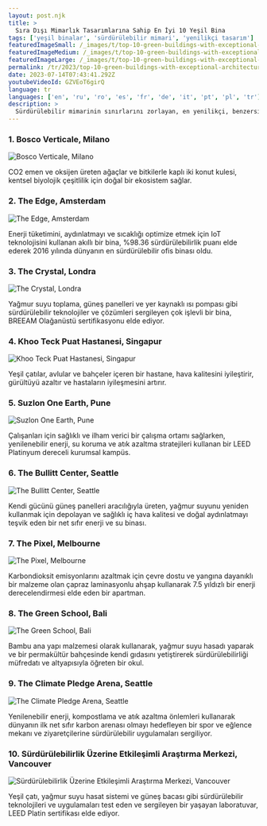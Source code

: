 ```yaml
---
layout: post.njk
title: >
  Sıra Dışı Mimarlık Tasarımlarına Sahip En İyi 10 Yeşil Bina
tags: ['yeşil binalar', 'sürdürülebilir mimari', 'yenilikçi tasarım']
featuredImageSmall: /_images/t/top-10-green-buildings-with-exceptional-architectural-designs-cover-tr-small.webp
featuredImageMedium: /_images/t/top-10-green-buildings-with-exceptional-architectural-designs-cover-tr-medium.webp
featuredImageLarge: /_images/t/top-10-green-buildings-with-exceptional-architectural-designs-cover-tr-large.webp
permalink: /tr/2023/top-10-green-buildings-with-exceptional-architectural-designs.html
date: 2023-07-14T07:43:41.292Z
youtubeVideoId: GZVEoT6girQ
language: tr
languages: ['en', 'ru', 'ro', 'es', 'fr', 'de', 'it', 'pt', 'pl', 'tr']
description: >
  Sürdürülebilir mimarinin sınırlarını zorlayan, en yenilikçi, benzersiz ve estetik olarak hoş en yeşil binaların listesi.
---
```


### 1. Bosco Verticale, Milano

![Bosco Verticale, Milano](/_images/e/e1f5249785e8d6d430aa4a096b66ff14-medium.webp)

CO2 emen ve oksijen üreten ağaçlar ve bitkilerle kaplı iki konut kulesi, kentsel biyolojik çeşitlilik için doğal bir ekosistem sağlar.

### 2. The Edge, Amsterdam

![The Edge, Amsterdam](/_images/7/7e97b008c93935268e33597a8d3cce13-medium.webp)

Enerji tüketimini, aydınlatmayı ve sıcaklığı optimize etmek için IoT teknolojisini kullanan akıllı bir bina, %98.36 sürdürülebilirlik puanı elde ederek 2016 yılında dünyanın en sürdürülebilir ofis binası oldu.

### 3. The Crystal, Londra

![The Crystal, Londra](/_images/c/c1d6c0db32f3441647fa2831a569d2f3-medium.webp)

Yağmur suyu toplama, güneş panelleri ve yer kaynaklı ısı pompası gibi sürdürülebilir teknolojiler ve çözümleri sergileyen çok işlevli bir bina, BREEAM Olağanüstü sertifikasyonu elde ediyor.

### 4. Khoo Teck Puat Hastanesi, Singapur

![Khoo Teck Puat Hastanesi, Singapur](/_images/1/1154b7b239b5a8af633739f523758517-medium.webp)

Yeşil çatılar, avlular ve bahçeler içeren bir hastane, hava kalitesini iyileştirir, gürültüyü azaltır ve hastaların iyileşmesini artırır.

### 5. Suzlon One Earth, Pune

![Suzlon One Earth, Pune](/_images/1/182162cdbbc6f26ebaed67cf856066c8-medium.webp)

Çalışanları için sağlıklı ve ilham verici bir çalışma ortamı sağlarken, yenilenebilir enerji, su koruma ve atık azaltma stratejileri kullanan bir LEED Platinyum dereceli kurumsal kampüs.

### 6. The Bullitt Center, Seattle

![The Bullitt Center, Seattle](/_images/f/fc79cb92234b2bf01e5f0365f0ad62fa-medium.webp)

Kendi gücünü güneş panelleri aracılığıyla üreten, yağmur suyunu yeniden kullanmak için depolayan ve sağlıklı iç hava kalitesi ve doğal aydınlatmayı teşvik eden bir net sıfır enerji ve su binası.

### 7. The Pixel, Melbourne

![The Pixel, Melbourne](/_images/9/92140471fa55ddde1ed3317762bcd3aa-medium.webp)

Karbondioksit emisyonlarını azaltmak için çevre dostu ve yangına dayanıklı bir malzeme olan çapraz laminasyonlu ahşap kullanarak 7.5 yıldızlı bir enerji derecelendirmesi elde eden bir apartman.

### 8. The Green School, Bali

![The Green School, Bali](/_images/5/5638cd7182b210ff1af527c62275699f-medium.webp)

Bambu ana yapı malzemesi olarak kullanarak, yağmur suyu hasadı yaparak ve bir permakültür bahçesinde kendi gıdasını yetiştirerek sürdürülebilirliği müfredatı ve altyapısıyla öğreten bir okul.

### 9. The Climate Pledge Arena, Seattle

![The Climate Pledge Arena, Seattle](/_images/a/a592d527001116176f97b55c2cbc34ef-medium.webp)

Yenilenebilir enerji, kompostlama ve atık azaltma önlemleri kullanarak dünyanın ilk net sıfır karbon arenası olmayı hedefleyen bir spor ve eğlence mekanı ve ziyaretçilerine sürdürülebilir uygulamaları sergiliyor.

### 10. Sürdürülebilirlik Üzerine Etkileşimli Araştırma Merkezi, Vancouver

![Sürdürülebilirlik Üzerine Etkileşimli Araştırma Merkezi, Vancouver](/_images/9/9297353f572200c5d849d82033c3dd1d-medium.webp)

Yeşil çatı, yağmur suyu hasat sistemi ve güneş bacası gibi sürdürülebilir teknolojileri ve uygulamaları test eden ve sergileyen bir yaşayan laboratuvar, LEED Platin sertifikası elde ediyor.

